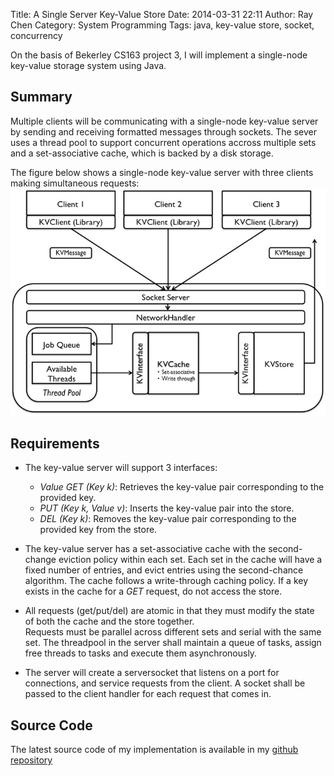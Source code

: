 Title: A Single Server Key-Value Store 
Date: 2014-03-31 22:11
Author: Ray Chen
Category: System Programming
Tags: java, key-value store, socket, concurrency 

On the basis of Bekerley CS163 project 3, I will implement a single-node key-value storage system using Java.

## Summary

Multiple clients will be communicating with a single-node key-value server by sending and receiving
formatted messages through sockets. The sever uses a thread pool to support concurrent operations
accross multiple sets and a set-associative cache, which is backed by a disk storage.

The figure below shows a single-node key-value server with three clients making simultaneous requests:
![Alt text](images/kvstore.jpg "")

## Requirements

* The key-value server will support 3 interfaces:
    - _Value GET (Key k)_: Retrieves the key-value pair corresponding to the provided key.
    - _PUT (Key k, Value v)_: Inserts the key-value pair into the store.
    - _DEL (Key k)_: Removes the key-value pair corresponding to the provided key from the store.

* The key-value server has a set-associative cache with the second-change eviction policy within each set.
  Each set in the cache will have a fixed number of entries, and evict entries using the second-chance algorithm.
  The cache follows a write-through caching policy. If a key exists in the cache for a _GET_ request, do not access
  the store.

* All requests (get/put/del) are atomic in that they must modify the state of both the cache and the store together.  
  Requests must be parallel across different sets and serial with the same set. The threadpool in the server shall
  maintain a queue of tasks, assign free threads to tasks and execute them asynchronously.

* The server will create a serversocket that listens on a port for connections, and service requests from the client.
  A socket shall be passed to the client handler for each request that comes in.

## Source Code

The latest source code of my implementation is available in my [github repository](https://github.com/garudareiga/computer_system_design/tree/master/kvstore/src/edu/berkeley/cs162)
